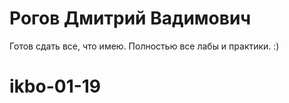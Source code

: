 # Рогов Дмитрий Вадимович

Готов сдать все, что имею. Полностью все лабы и практики. :)
# ikbo-01-19
